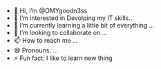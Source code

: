 - 👋 Hi, I’m @OMYgoodn3ss
- 👀 I’m interested in Devolping my IT skills...
- 🌱 I’m currently learning a little bit of everything ...
- 💞️ I’m looking to collaborate on ...
- 📫 How to reach me ...
- 😄 Pronouns: ...
- ⚡ Fun fact: I like to learn new thing

<!---
OMYgoodn3ss/OMYgoodn3ss is a ✨ special ✨ repository because its `README.md` (this file) appears on your GitHub profile.
You can click the Preview link to take a look at your changes.
--->
